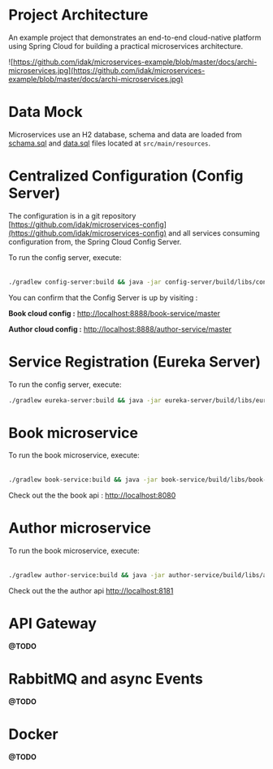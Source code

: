 # Project Architecture
An example project that demonstrates an end-to-end cloud-native platform using Spring Cloud for building a practical microservices architecture.


![https://github.com/idak/microservices-example/blob/master/docs/archi-microservices.jpg](https://github.com/idak/microservices-example/blob/master/docs/archi-microservices.jpg)


# Data Mock

Microservices use an H2 database, schema and data are loaded from [schama.sql](https://github.com/idak/microservices-example/blob/master/author-service/src/main/resources/schama.sql) and [data.sql](https://github.com/idak/microservices-example/blob/master/author-service/src/main/resources/data.sql) files located at `src/main/resources`.


# Centralized Configuration (Config Server)

The configuration is in a git repository [https://github.com/idak/microservices-config](https://github.com/idak/microservices-config) and all services consuming configuration from, the Spring Cloud Config Server.

To run the config server, execute:

```sh

./gradlew config-server:build && java -jar config-server/build/libs/config-server.jar


```

You can confirm that the Config Server is up by visiting :

**Book cloud config :** [http://localhost:8888/book-service/master](http://localhost:8888/book-service/master)

**Author cloud config :** [http://localhost:8888/author-service/master](http://localhost:8888/author-service/master)


# Service Registration (Eureka Server)

To run the config server, execute:

```sh
./gradlew eureka-server:build && java -jar eureka-server/build/libs/eureka-server.jar
```


# Book microservice


To run the book microservice, execute:


```sh

./gradlew book-service:build && java -jar book-service/build/libs/book-service.jar

```

Check out the the book api :   [http://localhost:8080](http://localhost:8080)

# Author microservice

To run the book microservice, execute:

```sh

./gradlew author-service:build && java -jar author-service/build/libs/author-service.jar

```

Check out the the author api  [http://localhost:8181](http://localhost:8080)


# API Gateway
**@TODO**

# RabbitMQ and async Events
**@TODO**

# Docker
**@TODO**



